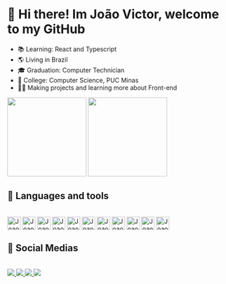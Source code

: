 # 👋 Hi there! Im João Victor, welcome to my GitHub 

<ul>
  <li>📚 Learning: React and Typescript</li>
  <li>🌎 Living in Brazil</li>
  <li>🎓 Graduation: Computer Technician</li>
  <li>🏫 College: Computer Science, PUC Minas</li>
  <li>🧑‍💻 Making projects and learning more about Front-end</li>
</ul>

<div>
  <img height='180cm' src='https://github-readme-stats.vercel.app/api?username=JoaoOliveiraZz&show_icons=true&theme=codeSTACKr&rank_icon=github' />
  <img height='180cm' src='https://github-readme-stats.vercel.app/api/top-langs/?username=JoaoOliveiraZz&langs_count=4&&theme=codeSTACKr&hide=php&layout=compact' 
</div>

## 🔧 Languages and tools

<div style='display: inline-block'> <br>
  <img align='center' alt='Joao-HTML' height='30' widht='30' src="https://cdn.jsdelivr.net/gh/devicons/devicon/icons/html5/html5-original.svg" />
  <img align='center' alt='Joao-CSS' height='30' widht='30' src="https://cdn.jsdelivr.net/gh/devicons/devicon/icons/css3/css3-plain.svg" />
  <img align='center' alt='Joao-TS' height='30' widht='30' src="https://cdn.jsdelivr.net/gh/devicons/devicon/icons/typescript/typescript-plain.svg" />
  <img align='center' alt='Joao-JS' height='30' widht='30' src="https://cdn.jsdelivr.net/gh/devicons/devicon/icons/javascript/javascript-plain.svg" />
  <img align='center' alt='Joao-React' height='30' widht='30' src="https://cdn.jsdelivr.net/gh/devicons/devicon/icons/react/react-original.svg" />
  <img align='center' alt='Joao-SCSS' height='30' widht='30' src="https://cdn.jsdelivr.net/gh/devicons/devicon/icons/sass/sass-original.svg" />
  <img align='center' alt='Joao-Tailwind' height='30' widht='30' src="https://cdn.jsdelivr.net/gh/devicons/devicon@latest/icons/tailwindcss/tailwindcss-original.svg" />
  <img align='center' alt='Joao-Windows' height='30' widht='30' src="https://cdn.jsdelivr.net/gh/devicons/devicon/icons/windows8/windows8-original.svg" />
  <img align='center' alt='Joao-Linux' height='30' widht='30' src="https://cdn.jsdelivr.net/gh/devicons/devicon/icons/linux/linux-original.svg" />
  <img align='center' alt='Joao-VSCode' height='30' widht='30' src="https://cdn.jsdelivr.net/gh/devicons/devicon/icons/vscode/vscode-original.svg" />
  <img align='center' alt='Joao-Git' height='30' widht='30' src="https://cdn.jsdelivr.net/gh/devicons/devicon/icons/git/git-original.svg" />
          
</div>

## 🔎 Social Medias 

<div  style='display: inline-block'><br>
  <a  href='mailto:joaolima.gxp@gmail.com'>
    <img src='https://img.shields.io/badge/Gmail-D14836?style=for-the-badge&logo=gmail&logoColor=white' />
  </a>
  <a href='https://www.instagram.com/jaoliveira.png/'>
    <img src='https://img.shields.io/badge/Instagram-E4405F?style=for-the-badge&logo=instagram&logoColor=white' />
  </a>
  <a href='https://www.linkedin.com/in/jo%C3%A3o-oliveira-a0a777203/'>
    <img src='https://img.shields.io/badge/LinkedIn-0077B5?style=for-the-badge&logo=linkedin&logoColor=white' />
  </a>
  <a href=''>
    <img src='https://img.shields.io/badge/website-000000?style=for-the-badge&logo=About.me&logoColor=white' />
  </a>

</div>


